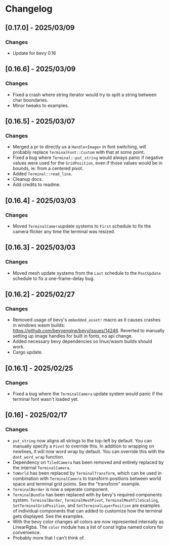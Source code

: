 # Changelog

## [0.17.0] - 2025/03/09

### Changes
- Update for bevy 0.16

## [0.16.6] - 2025/03/09

### Changes
- Fixed a crash where string iterator would try to split a string between char boundaries.
- Minor tweaks to examples.

## [0.16.5] - 2025/03/07

### Changes
- Merged a pr to directly us a `Handle<Image>` in font switching, will probably replace `TerminalFont::Custom` with that at some point.
- Fixed a bug where `Terminal::put_string` would always panic if negative values were used for the `GridPosition`, even if those values would be in bounds, ie: from a centered pivot.
- Added `Terminal::read_line`.
- Cleanup docs.
- Add credits to readme.
  
## [0.16.4] - 2025/03/03

### Changes
- Moved `TerminalCamera`update systems to `First` schedule to fix the camera flicker any time the terminal was resized.

## [0.16.3] - 2025/03/03

### Changes
- Moved mesh update systems from the `Last` schedule to the `PostUpdate` schedule to fix a one-frame-delay bug.

## [0.16.2] - 2025/02/27

### Changes
- Removed usage of bevy's `embedded_asset!` macro as it causes crashes in windows wasm builds: https://github.com/bevyengine/bevy/issues/14246. Reverted to manually setting up image handles for built in fonts, no api change.
- Added necessary bevy dependencies so linux/wasm builds should work.
- Cargo update.

## [0.16.1] - 2025/02/25

### Changes
- Fixed a bug where the `TerminalCamera` update system would panic if the terminal font wasn't loaded yet.

## [0.16] - 2025/02/17

### Changes
- `put_string` now aligns all strings to the top-left by default. You can manually specify a `Pivot` to override this. In addition to wrapping on newlines, it will now word wrap by default. You can override this with the `dont_word_wrap` function.
- Dependency on `TiledCamera` has been removed and entirely replaced by the internal `TerminalCamera`. 
- `ToWorld` has been replaced by `TerminalTransform`, which can be used in combination with `TerminalCamera` to transform positions between world space and terminal grid points. See the "transform" example.
- `TerminalBorder` is now a seperate component.
- `TerminalBundle` has been replaced with by bevy's required components system. `TerminalBorder`, `TerminalMeshPivot`, `TerminalMeshTileScaling`, `SetTerminalGridPosition`, and `SetTerminalLayerPosition` are examples of individual components that can added to customize how the terminal gets displayed. See the examples.
- With the bevy color changes all colors are now represented internally as LinearRgba. The `color` module has a list of const lrgba named colors for convenience.
- Probably more that I can't think of.